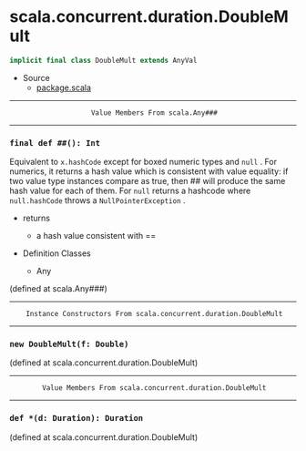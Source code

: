 
#                     scala.concurrent.duration.DoubleMult                     #

```scala
implicit final class DoubleMult extends AnyVal
```

* Source
  * [package.scala](https://github.com/scala/scala/tree/6d09a1ba5f/src/library/scala/concurrent/duration/package.scala#L1)


--------------------------------------------------------------------------------
                        Value Members From scala.Any###
--------------------------------------------------------------------------------


### `final def ##(): Int`                                                    ###

Equivalent to `x.hashCode` except for boxed numeric types and `null` . For
numerics, it returns a hash value which is consistent with value equality: if
two value type instances compare as true, then ## will produce the same hash
value for each of them. For `null` returns a hashcode where `null.hashCode`
throws a `NullPointerException` .

* returns
  * a hash value consistent with ==

* Definition Classes
  * Any

(defined at scala.Any###)


--------------------------------------------------------------------------------
        Instance Constructors From scala.concurrent.duration.DoubleMult
--------------------------------------------------------------------------------


### `new DoubleMult(f: Double)`                                              ###

(defined at scala.concurrent.duration.DoubleMult)


--------------------------------------------------------------------------------
            Value Members From scala.concurrent.duration.DoubleMult
--------------------------------------------------------------------------------


### `def *(d: Duration): Duration`                                           ###
(defined at scala.concurrent.duration.DoubleMult)
